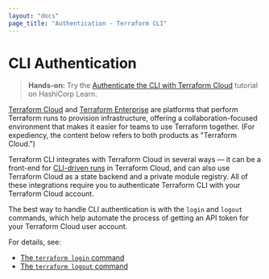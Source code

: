 ```yaml
---
layout: "docs"
page_title: "Authentication - Terraform CLI"
---
```


# CLI Authentication

> **Hands-on:** Try the [Authenticate the CLI with Terraform Cloud](https://learn.hashicorp.com/tutorials/terraform/cloud-login?in=terraform/cloud&utm_source=WEBSITE&utm_medium=WEB_IO&utm_offer=ARTICLE_PAGE&utm_content=DOCS) tutorial on HashiCorp Learn.

[Terraform Cloud](/docs/cloud/index.html) and
[Terraform Enterprise](/docs/enterprise/index.html) are platforms that perform
Terraform runs to provision infrastructure, offering a collaboration-focused
environment that makes it easier for teams to use Terraform together. (For
expediency, the content below refers to both products as "Terraform Cloud.")

Terraform CLI integrates with Terraform Cloud in several ways — it can be a
front-end for [CLI-driven runs](/docs/cloud/run/cli.html) in Terraform Cloud,
and can also use Terraform Cloud as a state backend and a private module
registry. All of these integrations require you to authenticate Terraform CLI
with your Terraform Cloud account.

The best way to handle CLI authentication is with the `login` and `logout`
commands, which help automate the process of getting an API token for your
Terraform Cloud user account.

For details, see:

- [The `terraform login` command](/docs/commands/login.html)
- [The `terraform logout` command](/docs/commands/logout.html)
